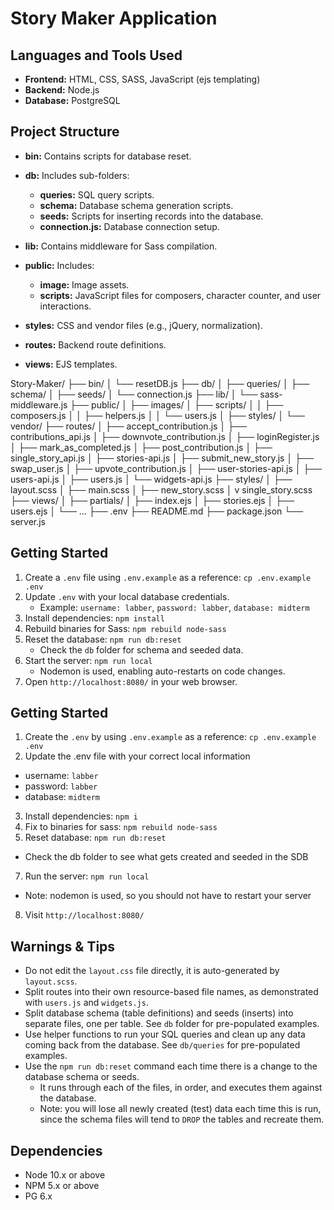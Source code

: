 # Story Maker Application

## Languages and Tools Used

- **Frontend:** HTML, CSS, SASS, JavaScript (ejs templating)
- **Backend:** Node.js
- **Database:** PostgreSQL

## Project Structure

- **bin:** Contains scripts for database reset.
- **db:** Includes sub-folders:
  - **queries:** SQL query scripts.
  - **schema:** Database schema generation scripts.
  - **seeds:** Scripts for inserting records into the database.
  - **connection.js:** Database connection setup.

- **lib:** Contains middleware for Sass compilation.
- **public:** Includes:
  - **image:** Image assets.
  - **scripts:** JavaScript files for composers, character counter, and user interactions.

- **styles:** CSS and vendor files (e.g., jQuery, normalization).

- **routes:** Backend route definitions.

- **views:** EJS templates.

Story-Maker/
├── bin/
│   └── resetDB.js
├── db/
│   ├── queries/
│   ├── schema/
│   ├── seeds/
│   └── connection.js
├── lib/
│   └── sass-middleware.js
├── public/
│   ├── images/
│   ├── scripts/
│   │   ├── composers.js
│   │   ├── helpers.js
│   │   └── users.js
│   ├── styles/
│   └── vendor/
├── routes/
│   ├── accept_contribution.js
│   ├── contributions_api.js
│   ├── downvote_contribution.js
│   ├── loginRegister.js
│   ├── mark_as_completed.js
│   ├── post_contribution.js
│   ├── single_story_api.js
│   ├── stories-api.js
│   ├── submit_new_story.js
│   ├── swap_user.js
│   ├── upvote_contribution.js
│   ├── user-stories-api.js
│   ├── users-api.js
│   ├── users.js
│   └── widgets-api.js
├── styles/
│   ├── layout.scss
│   ├── main.scss
│   ├── new_story.scss
│   v single_story.scss
├── views/
│   ├── partials/
│   ├── index.ejs
│   ├── stories.ejs
│   ├── users.ejs
│   └── ...
├── .env
├── README.md
├── package.json
└── server.js


## Getting Started

1. Create a `.env` file using `.env.example` as a reference: `cp .env.example .env`
2. Update `.env` with your local database credentials.
   - Example: `username: labber`, `password: labber`, `database: midterm`
3. Install dependencies: `npm install`
4. Rebuild binaries for Sass: `npm rebuild node-sass`
5. Reset the database: `npm run db:reset`
   - Check the `db` folder for schema and seeded data.
6. Start the server: `npm run local`
   - Nodemon is used, enabling auto-restarts on code changes.
7. Open `http://localhost:8080/` in your web browser.
## Getting Started

1. Create the `.env` by using `.env.example` as a reference: `cp .env.example .env`
2. Update the .env file with your correct local information 
  - username: `labber` 
  - password: `labber` 
  - database: `midterm`
3. Install dependencies: `npm i`
4. Fix to binaries for sass: `npm rebuild node-sass`
5. Reset database: `npm run db:reset`
  - Check the db folder to see what gets created and seeded in the SDB
7. Run the server: `npm run local`
  - Note: nodemon is used, so you should not have to restart your server
8. Visit `http://localhost:8080/`

## Warnings & Tips

- Do not edit the `layout.css` file directly, it is auto-generated by `layout.scss`.
- Split routes into their own resource-based file names, as demonstrated with `users.js` and `widgets.js`.
- Split database schema (table definitions) and seeds (inserts) into separate files, one per table. See `db` folder for pre-populated examples. 
- Use helper functions to run your SQL queries and clean up any data coming back from the database. See `db/queries` for pre-populated examples.
- Use the `npm run db:reset` command each time there is a change to the database schema or seeds. 
  - It runs through each of the files, in order, and executes them against the database. 
  - Note: you will lose all newly created (test) data each time this is run, since the schema files will tend to `DROP` the tables and recreate them.

## Dependencies

- Node 10.x or above
- NPM 5.x or above
- PG 6.x
